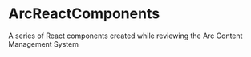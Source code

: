 # ArcReactComponents
A series of React components created while reviewing the Arc Content Management System
